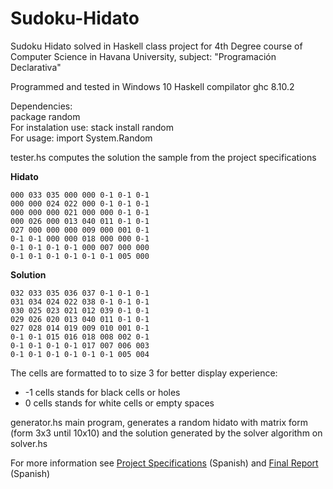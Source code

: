# Sudoku-Hidato
Sudoku Hidato solved in Haskell class project for 4th Degree course of Computer Science in Havana University, subject: "Programación Declarativa"

Programmed and tested in Windows 10
Haskell compilator ghc 8.10.2

Dependencies:\
package random\
For instalation use: stack install random\
For usage: import System.Random


tester.hs computes the solution the sample from the project specifications

**Hidato**
```
000 033 035 000 000 0-1 0-1 0-1
000 000 024 022 000 0-1 0-1 0-1
000 000 000 021 000 000 0-1 0-1
000 026 000 013 040 011 0-1 0-1
027 000 000 000 009 000 001 0-1
0-1 0-1 000 000 018 000 000 0-1
0-1 0-1 0-1 0-1 000 007 000 000
0-1 0-1 0-1 0-1 0-1 0-1 005 000
```

**Solution**

```
032 033 035 036 037 0-1 0-1 0-1
031 034 024 022 038 0-1 0-1 0-1
030 025 023 021 012 039 0-1 0-1
029 026 020 013 040 011 0-1 0-1
027 028 014 019 009 010 001 0-1
0-1 0-1 015 016 018 008 002 0-1
0-1 0-1 0-1 0-1 017 007 006 003
0-1 0-1 0-1 0-1 0-1 0-1 005 004
```

The cells are formatted to to size 3 for better display experience:
- -1 cells stands for black cells or holes
- 0 cells stands for white cells or empty spaces 

generator.hs main program, generates a random hidato with matrix form (form 3x3 until 10x10) and the solution generated by the solver algorithm on solver.hs

For more information see [Project Specifications]() (Spanish) and [Final Report]() (Spanish)
